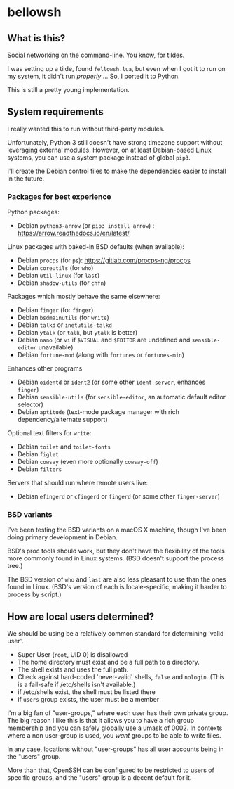 
# bellowsh

## What is this?

Social networking on the command-line. You know, for tildes.

I was setting up a tilde, found `fellowsh.lua`, but even when I got
it to run on my system, it didn't run *properly* ... So, I ported it to
Python.

This is still a pretty young implementation.


## System requirements

I really wanted this to run without third-party modules.

Unfortunately, Python 3 still doesn't have strong timezone support
without leveraging external modules. However, on at least Debian-based
Linux systems, you can use a system package instead of global `pip3`.

I'll create the Debian control files to make the dependencies easier
to install in the future.

### Packages for best experience

Python packages:
- Debian `python3-arrow` (or `pip3 install arrow`) : https://arrow.readthedocs.io/en/latest/

Linux packages with baked-in BSD defaults (when available):
- Debian `procps` (for `ps`): https://gitlab.com/procps-ng/procps
- Debian `coreutils` (for `who`)
- Debian `util-linux` (for `last`)
- Debian `shadow-utils` (for `chfn`)

Packages which mostly behave the same elsewhere:
- Debian `finger` (for `finger`)
- Debian `bsdmainutils` (for `write`)
- Debian `talkd` or `inetutils-talkd`
- Debian `ytalk` (or `talk`, but `ytalk` is better)
- Debian `nano` (or `vi` if `$VISUAL` and `$EDITOR` are undefined and `sensible-editor` unavailable)
- Debian `fortune-mod` (along with `fortunes` or `fortunes-min`)

Enhances other programs
- Debian `oidentd` or `ident2` (or some other `ident-server`, enhances `finger`)
- Debian `sensible-utils` (for `sensible-editor`, an automatic default editor selector)
- Debian `aptitude` (text-mode package manager with rich dependency/alternate support)

Optional text filters for `write`:
- Debian `toilet` and `toilet-fonts`
- Debian `figlet` 
- Debian `cowsay` (even more optionally `cowsay-off`)
- Debian `filters`

Servers that should run where remote users live:
- Debian `efingerd` or `cfingerd` or `fingerd` (or some other `finger-server`)


### BSD variants

I've been testing the BSD variants on a macOS X machine, though I've
been doing primary development in Debian.

BSD's proc tools should work, but they don't have the flexibility of the
tools more commonly found in Linux systems. (BSD doesn't support the
process tree.)

The BSD version of `who` and `last` are also less pleasant to use than
the ones found in Linux. (BSD's version of each is locale-specific, making
it harder to process by script.)


## How are local users determined?

We should be using be a relatively common standard for determining
'valid user'.

- Super User (`root`, UID 0) is disallowed
- The home directory must exist and be a full path to a directory.
- The shell exists and uses the full path.
- Check against hard-coded 'never-valid' shells, `false` and `nologin`. (This
  is a fail-safe if /etc/shells isn't available.)
- if /etc/shells exist, the shell must be listed there
- if `users` group exists, the user must be a member

I'm a big fan of "user-groups," where each user has their own private
group. The big reason I like this is that it allows you to have a rich
group membership and you can safely globally use a umask of 0002. In
contexts where a non user-group is used, you _want_ groups to be able
to write files.

In any case, locations without "user-groups" has all user accounts
being in the "users" group.

More than that, OpenSSH can be configured to be restricted to users 
of specific groups, and the "users" group is a decent default for it.

